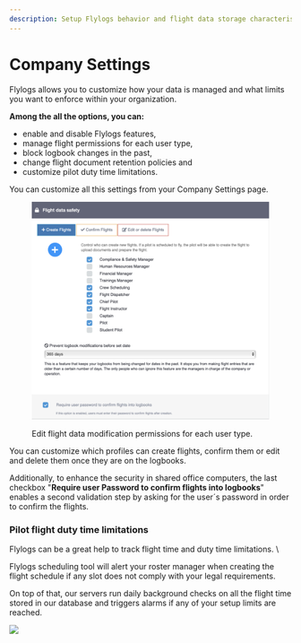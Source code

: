 ```yaml
---
description: Setup Flylogs behavior and flight data storage characteristics
---
```


# Company Settings

Flylogs allows you to customize how your data is managed and what limits you want to enforce within your organization.

**Among the all the options, you can:**

* enable and disable Flylogs features,&#x20;
* manage flight permissions for each user type,&#x20;
* block logbook changes in the past,
* change flight document retention policies and
* customize pilot duty time limitations.

You can customize all this settings from your Company Settings page.

<figure><img src="../.gitbook/assets/Screenshot 2023-04-13 at 13.23.10.png" alt=""><figcaption><p>Edit flight data modification permissions for each user type.</p></figcaption></figure>

You can customize which profiles can create flights, confirm them or edit and delete them once they are on the logbooks.

Additionally, to enhance the security in shared office computers, the last checkbox "**Require user Password to confirm flights into logbooks**" enables a second validation step by asking for the user´s password in order to confirm the flights.



### Pilot flight duty time limitations

Flylogs can be a great help to track flight time and duty time limitations. \


Flylogs scheduling tool will alert your roster manager when creating the flight schedule if any slot does not comply with your legal requirements.

On top of that, our servers run daily background checks on all the flight time stored in our database and triggers alarms if any of your setup limits are reached.

![](https://tawk.link/61f94bae9bd1f31184da67e3/kb/attachments/enhEbo64\_N.png)
